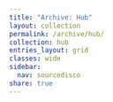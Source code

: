 ```yaml
---
title: "Archive: Hub"
layout: collection
permalink: /archive/hub/
collection: hub
entries_layout: grid
classes: wide
sidebar:
  nav: sourcedisco 
share: true
---
```

